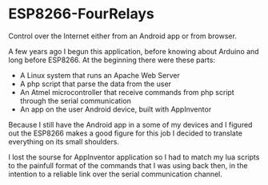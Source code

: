 # ESP8266-FourRelays
Control over the Internet either from an Android app or from browser. 

A few years ago I begun this application, before knowing about Arduino and long before ESP8266.
At the beginning there were these parts:
  - A Linux system that runs an Apache Web Server
  - A php script that parse the data from the user
  - An Atmel microcontroller that receive commands from php script through the serial communication
  - An app on the user Android device, built with AppInventor

Because I still have the Android app in a some of my devices and I figured out the ESP8266 makes a good figure for this job I decided to translate everything on its small shoulders.

I lost the sourse for AppInventor application so I had to match my lua scripts to the painfull format of the commands that I was using back then, in the intention to a reliable link over the serial communication channel.
